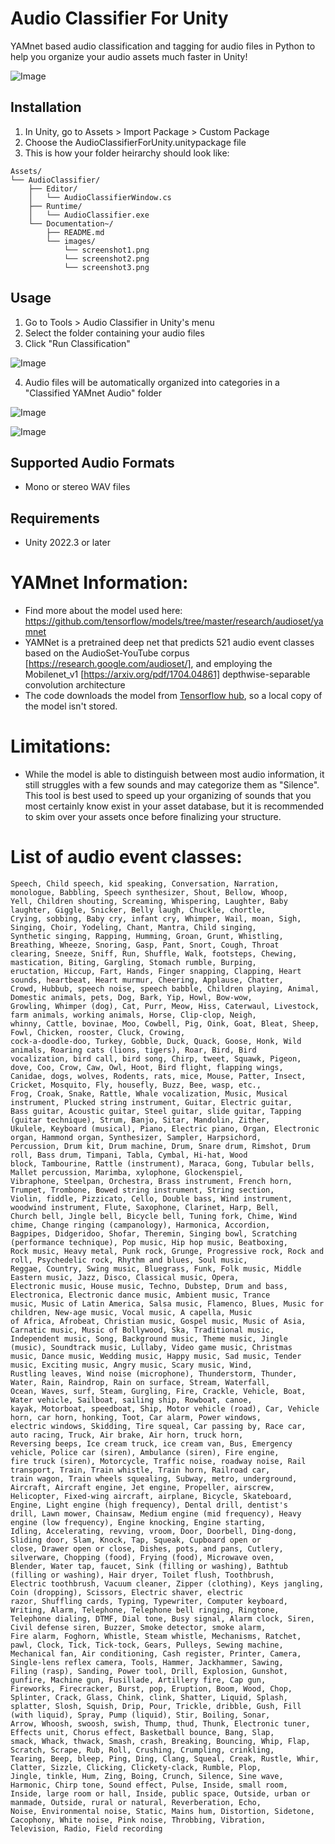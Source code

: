 # Audio Classifier For Unity

YAMnet based audio classification and tagging for audio files in Python to help you organize your audio assets much faster in Unity!

![Image](https://github.com/user-attachments/assets/aa01fd92-5f18-467d-9427-744a600b6c25)

## Installation
1. In Unity, go to Assets > Import Package > Custom Package
2. Choose the AudioClassifierForUnity.unitypackage file
3. This is how your folder heirarchy should look like:
   
```
Assets/
└── AudioClassifier/
    ├── Editor/
    │   └── AudioClassifierWindow.cs
    ├── Runtime/
    │   └── AudioClassifier.exe
    └── Documentation~/
        ├── README.md
        └── images/
            └── screenshot1.png
            └── screenshot2.png
            └── screenshot3.png
```
## Usage
1. Go to Tools > Audio Classifier in Unity's menu
2. Select the folder containing your audio files
3. Click "Run Classification"
   
![Image](https://github.com/user-attachments/assets/bcf9bf3b-ce3c-4a18-a24f-24489809047c)

4. Audio files will be automatically organized into categories in a "Classified YAMnet Audio" folder
   
![Image](https://github.com/user-attachments/assets/845842c7-735e-4ca4-8658-5e0320031477)

![Image](https://github.com/user-attachments/assets/1f21d6d5-474c-45af-a1a4-6c4b3569b06e)

## Supported Audio Formats
- Mono or stereo WAV files

## Requirements
- Unity 2022.3 or later

# YAMnet Information:

- Find more about the model used here: https://github.com/tensorflow/models/tree/master/research/audioset/yamnet
- YAMNet is a pretrained deep net that predicts 521 audio event classes based on the AudioSet-YouTube corpus [https://research.google.com/audioset/], and employing the Mobilenet_v1 [https://arxiv.org/pdf/1704.04861] depthwise-separable convolution architecture
- The code downloads the model from [Tensorflow hub](https://tfhub.dev/google/yamnet/1), so a local copy of the model isn't stored.

# Limitations:
- While the model is able to distinguish between most audio information, it still struggles with a few sounds and may categorize them as "Silence". This tool is best used to speed up your organizing of sounds that you most certainly know exist in your asset database, but it is recommended to skim over your assets once before finalizing your structure.

# List of audio event classes:
```
Speech, Child speech, kid speaking, Conversation, Narration, monologue, Babbling, Speech synthesizer, Shout, Bellow, Whoop,
Yell, Children shouting, Screaming, Whispering, Laughter, Baby laughter, Giggle, Snicker, Belly laugh, Chuckle, chortle,
Crying, sobbing, Baby cry, infant cry, Whimper, Wail, moan, Sigh, Singing, Choir, Yodeling, Chant, Mantra, Child singing,
Synthetic singing, Rapping, Humming, Groan, Grunt, Whistling, Breathing, Wheeze, Snoring, Gasp, Pant, Snort, Cough, Throat
clearing, Sneeze, Sniff, Run, Shuffle, Walk, footsteps, Chewing, mastication, Biting, Gargling, Stomach rumble, Burping,
eructation, Hiccup, Fart, Hands, Finger snapping, Clapping, Heart sounds, heartbeat, Heart murmur, Cheering, Applause, Chatter,
Crowd, Hubbub, speech noise, speech babble, Children playing, Animal, Domestic animals, pets, Dog, Bark, Yip, Howl, Bow-wow,
Growling, Whimper (dog), Cat, Purr, Meow, Hiss, Caterwaul, Livestock, farm animals, working animals, Horse, Clip-clop, Neigh,
whinny, Cattle, bovinae, Moo, Cowbell, Pig, Oink, Goat, Bleat, Sheep, Fowl, Chicken, rooster, Cluck, Crowing,
cock-a-doodle-doo, Turkey, Gobble, Duck, Quack, Goose, Honk, Wild animals, Roaring cats (lions, tigers), Roar, Bird, Bird
vocalization, bird call, bird song, Chirp, tweet, Squawk, Pigeon, dove, Coo, Crow, Caw, Owl, Hoot, Bird flight, flapping wings,
Canidae, dogs, wolves, Rodents, rats, mice, Mouse, Patter, Insect, Cricket, Mosquito, Fly, housefly, Buzz, Bee, wasp, etc.,
Frog, Croak, Snake, Rattle, Whale vocalization, Music, Musical instrument, Plucked string instrument, Guitar, Electric guitar,
Bass guitar, Acoustic guitar, Steel guitar, slide guitar, Tapping (guitar technique), Strum, Banjo, Sitar, Mandolin, Zither,
Ukulele, Keyboard (musical), Piano, Electric piano, Organ, Electronic organ, Hammond organ, Synthesizer, Sampler, Harpsichord,
Percussion, Drum kit, Drum machine, Drum, Snare drum, Rimshot, Drum roll, Bass drum, Timpani, Tabla, Cymbal, Hi-hat, Wood
block, Tambourine, Rattle (instrument), Maraca, Gong, Tubular bells, Mallet percussion, Marimba, xylophone, Glockenspiel,
Vibraphone, Steelpan, Orchestra, Brass instrument, French horn, Trumpet, Trombone, Bowed string instrument, String section,
Violin, fiddle, Pizzicato, Cello, Double bass, Wind instrument, woodwind instrument, Flute, Saxophone, Clarinet, Harp, Bell,
Church bell, Jingle bell, Bicycle bell, Tuning fork, Chime, Wind chime, Change ringing (campanology), Harmonica, Accordion,
Bagpipes, Didgeridoo, Shofar, Theremin, Singing bowl, Scratching (performance technique), Pop music, Hip hop music, Beatboxing,
Rock music, Heavy metal, Punk rock, Grunge, Progressive rock, Rock and roll, Psychedelic rock, Rhythm and blues, Soul music,
Reggae, Country, Swing music, Bluegrass, Funk, Folk music, Middle Eastern music, Jazz, Disco, Classical music, Opera,
Electronic music, House music, Techno, Dubstep, Drum and bass, Electronica, Electronic dance music, Ambient music, Trance
music, Music of Latin America, Salsa music, Flamenco, Blues, Music for children, New-age music, Vocal music, A capella, Music
of Africa, Afrobeat, Christian music, Gospel music, Music of Asia, Carnatic music, Music of Bollywood, Ska, Traditional music,
Independent music, Song, Background music, Theme music, Jingle (music), Soundtrack music, Lullaby, Video game music, Christmas
music, Dance music, Wedding music, Happy music, Sad music, Tender music, Exciting music, Angry music, Scary music, Wind,
Rustling leaves, Wind noise (microphone), Thunderstorm, Thunder, Water, Rain, Raindrop, Rain on surface, Stream, Waterfall,
Ocean, Waves, surf, Steam, Gurgling, Fire, Crackle, Vehicle, Boat, Water vehicle, Sailboat, sailing ship, Rowboat, canoe,
kayak, Motorboat, speedboat, Ship, Motor vehicle (road), Car, Vehicle horn, car horn, honking, Toot, Car alarm, Power windows,
electric windows, Skidding, Tire squeal, Car passing by, Race car, auto racing, Truck, Air brake, Air horn, truck horn,
Reversing beeps, Ice cream truck, ice cream van, Bus, Emergency vehicle, Police car (siren), Ambulance (siren), Fire engine,
fire truck (siren), Motorcycle, Traffic noise, roadway noise, Rail transport, Train, Train whistle, Train horn, Railroad car,
train wagon, Train wheels squealing, Subway, metro, underground, Aircraft, Aircraft engine, Jet engine, Propeller, airscrew,
Helicopter, Fixed-wing aircraft, airplane, Bicycle, Skateboard, Engine, Light engine (high frequency), Dental drill, dentist's
drill, Lawn mower, Chainsaw, Medium engine (mid frequency), Heavy engine (low frequency), Engine knocking, Engine starting,
Idling, Accelerating, revving, vroom, Door, Doorbell, Ding-dong, Sliding door, Slam, Knock, Tap, Squeak, Cupboard open or
close, Drawer open or close, Dishes, pots, and pans, Cutlery, silverware, Chopping (food), Frying (food), Microwave oven,
Blender, Water tap, faucet, Sink (filling or washing), Bathtub (filling or washing), Hair dryer, Toilet flush, Toothbrush,
Electric toothbrush, Vacuum cleaner, Zipper (clothing), Keys jangling, Coin (dropping), Scissors, Electric shaver, electric
razor, Shuffling cards, Typing, Typewriter, Computer keyboard, Writing, Alarm, Telephone, Telephone bell ringing, Ringtone,
Telephone dialing, DTMF, Dial tone, Busy signal, Alarm clock, Siren, Civil defense siren, Buzzer, Smoke detector, smoke alarm,
Fire alarm, Foghorn, Whistle, Steam whistle, Mechanisms, Ratchet, pawl, Clock, Tick, Tick-tock, Gears, Pulleys, Sewing machine,
Mechanical fan, Air conditioning, Cash register, Printer, Camera, Single-lens reflex camera, Tools, Hammer, Jackhammer, Sawing,
Filing (rasp), Sanding, Power tool, Drill, Explosion, Gunshot, gunfire, Machine gun, Fusillade, Artillery fire, Cap gun,
Fireworks, Firecracker, Burst, pop, Eruption, Boom, Wood, Chop, Splinter, Crack, Glass, Chink, clink, Shatter, Liquid, Splash,
splatter, Slosh, Squish, Drip, Pour, Trickle, dribble, Gush, Fill (with liquid), Spray, Pump (liquid), Stir, Boiling, Sonar,
Arrow, Whoosh, swoosh, swish, Thump, thud, Thunk, Electronic tuner, Effects unit, Chorus effect, Basketball bounce, Bang, Slap,
smack, Whack, thwack, Smash, crash, Breaking, Bouncing, Whip, Flap, Scratch, Scrape, Rub, Roll, Crushing, Crumpling, crinkling,
Tearing, Beep, bleep, Ping, Ding, Clang, Squeal, Creak, Rustle, Whir, Clatter, Sizzle, Clicking, Clickety-clack, Rumble, Plop,
Jingle, tinkle, Hum, Zing, Boing, Crunch, Silence, Sine wave, Harmonic, Chirp tone, Sound effect, Pulse, Inside, small room,
Inside, large room or hall, Inside, public space, Outside, urban or manmade, Outside, rural or natural, Reverberation, Echo,
Noise, Environmental noise, Static, Mains hum, Distortion, Sidetone, Cacophony, White noise, Pink noise, Throbbing, Vibration,
Television, Radio, Field recording
```
